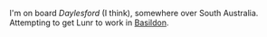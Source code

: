 I'm on board *Daylesford* (I think), somewhere over South Australia.
Attempting to get Lunr to work in [Basildon](/2020/0123_basildon).
